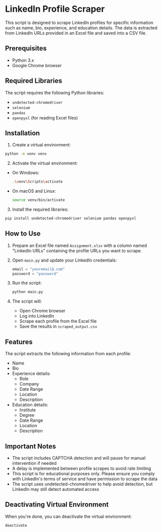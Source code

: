 # LinkedIn Profile Scraper

This script is designed to scrape LinkedIn profiles for specific information such as name, bio, experience, and education details. The data is extracted from LinkedIn URLs provided in an Excel file and saved into a CSV file.

## Prerequisites

- Python 3.x
- Google Chrome browser

## Required Libraries

The script requires the following Python libraries:

- `undetected-chromedriver`
- `selenium`
- `pandas`
- `openpyxl` (for reading Excel files)

## Installation

1. Create a virtual environment:

```bash
python -m venv venv
```

2. Activate the virtual environment:

- On Windows:
  ```bash
  .\venv\Scripts\activate
  ```

- On macOS and Linux:
  ```bash
  source venv/bin/activate
  ```

3. Install the required libraries:

```bash
pip install undetected-chromedriver selenium pandas openpyxl
```

## How to Use

1. Prepare an Excel file named `Assignment.xlsx` with a column named "LinkedIn URLs" containing the profile URLs you want to scrape.

2. Open `main.py` and update your LinkedIn credentials:
   ```python
   email = "youremail@.com"
   password = "password"
   ```

3. Run the script:
   ```bash
   python main.py
   ```

4. The script will:
   - Open Chrome browser
   - Log into LinkedIn
   - Scrape each profile from the Excel file
   - Save the results in `scraped_output.csv`

## Features

The script extracts the following information from each profile:
- Name
- Bio
- Experience details:
  - Role
  - Company
  - Date Range
  - Location
  - Description
- Education details:
  - Institute
  - Degree
  - Date Range
  - Location
  - Description

## Important Notes

- The script includes CAPTCHA detection and will pause for manual intervention if needed
- A delay is implemented between profile scrapes to avoid rate limiting
- This script is for educational purposes only. Please ensure you comply with LinkedIn's terms of service and have permission to scrape the data
- The script uses undetected-chromedriver to help avoid detection, but LinkedIn may still detect automated access

## Deactivating Virtual Environment

When you're done, you can deactivate the virtual environment:

```bash
deactivate
```




